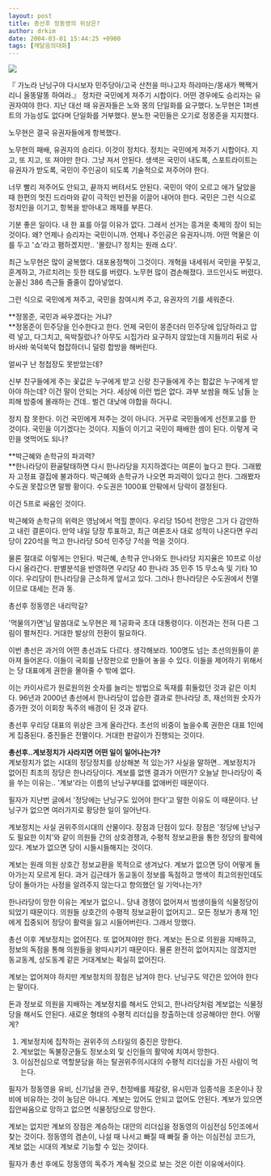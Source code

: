 ```yaml
---
layout: post
title: 총선후 정동영의 위상은?
author: drkim
date: 2004-03-01 15:44:25 +0900
tags: [깨달음의대화]
---
```


  ![](http://drkimz.com/technote/board/KDR/upimg/1077804861.jpg)


  『 가노라 난닝구야 다시보자 민주당아/고국 산천을 떠나고자 하랴마는/몽새가 짹짹거리니 올똥말똥 하여라.』
정치란 국민에게 져주기 시합이다. 어떤 경우에도 승리자는 유권자여야 한다. 지난 대선 때 유권자들은 노와 몽의 단일화를 요구했다. 노무현은 1퍼센트의 가능성도 없다며 단일화를 거부했다. 분노한 국민들은 오기로 정몽준을 지지했다. 

노무현은 결국 유권자들에게 항복했다. 

노무현의 패배, 유권자의 승리다. 이것이 정치다. 정치는 국민에게 져주기 시합이다. 지고, 또 지고, 또 져야만 한다. 그냥 져서 안된다. 생색은 국민이 내도록, 스포트라이트는 유권자가 받도록, 국민이 주인공이 되도록 기술적으로 져주어야 한다. 

너무 빨리 져주어도 안되고, 끝까지 버텨서도 안된다. 국민이 약이 오르고 애가 달았을 때 한편의 멋진 드라마와 같이 극적인 반전을 이끌어 내어야 한다. 국민은 그런 식으로 정치인을 이기고, 항복을 받아내고 쾌재를 부른다. 

기분 좋은 일이다. 내 한 표를 아낄 이유가 없다. 그래서 선거는 흥겨운 축제의 장이 되는 것이다. 왜? 언제나 승리자는 국민이니까. 언제나 주인공은 유권자니까. 어떤 먹물은 이를 두고 '쇼'라고 폄하겠지만.. '몰랐니? 정치는 원래 쇼다'. 

최근 노무현은 많이 굴복했다. 대포용정책이 그것이다. 개혁을 내세워서 국민을 꾸짖고, 훈계하고, 가르치려는 듯한 태도를 버렸다. 노무현 많이 겸손해졌다. 코드인사도 버렸다. 눈꼴신 386 측근들 줄줄이 잡아넣었다. 

그런 식으로 국민에게 져주고, 국민을 참여시켜 주고, 유권자의 기를 세워준다. 

**정몽준, 국민과 싸우겠다는 거냐?  
**정몽준이 민주당을 인수한다고 한다. 언제 국민이 몽준더러 민주당에 입당하라고 압력 넣고, 다그치고, 윽박질렀나? 아무도 시집가라 요구하지 않았는데 지들끼리 뒤로 사바사바 쑥덕쑥덕 협잡하더니 덜렁 합방을 해버린다. 

얼씨구 난 청첩장도 못받았는데? 

신부 친구들에게 주는 꽃값은 누구에게 받고 신랑 친구들에게 주는 함값은 누구에게 받아야 하는데? 이건 말이 안되는 거다. 세상에 이런 법은 없다. 과부 보쌈을 해도 남들 눈 피해 밤중에 몰래하는 건데.. 벌건 대낮에 야합을 하다니. 

정치 참 못한다. 이건 국민에게 져주는 것이 아니다. 거꾸로 국민들에게 선전포고를 한 것이다. 국민을 이기겠다는 것이다. 지들이 이기고 국민이 패배한 셈이 된다. 이렇게 국민을 엿먹어도 되나?

**박근혜와 손학규의 파괴력?  
**한나라당이 환골탈태하면 다시 한나라당을 지지하겠다는 여론이 높다고 한다. 그래봤자 고정표 결집에 불과하다. 박근혜와 손학규가 나오면 파괴력이 있다고 한다. 그래봤자 수도권 못잡으면 말짱 황이다. 수도권은 1000표 안팎에서 당락이 결정된다. 

이건 5프로 싸움인 것이다. 

박근혜와 손학규의 위력은 영남에서 먹힐 뿐이다. 우리당 150석 전망은 그거 다 감안하고 내린 결론이다. 만약 내일 당장 투표하고, 최근 여론조사 대로 성적이 나온다면 우리당이 220석을 먹고 한나라당 50석 민주당 7석을 먹을 것이다. 

물론 절대로 이렇게는 안된다. 박근혜, 손학규 안나와도 한나라당 지지율은 10프로 이상 다시 올라간다. 판별분석을 반영하면 우리당 40 한나라 35 민주 15 무소속 및 기타 10이다. 우리당이 한나라당을 근소하게 앞서고 있다. 그러나 한나라당은 수도권에서 전멸이므로 대세는 전과 동. 


  총선후 정동영은 내리막길? 


'먹물의가면'님 말씀대로 노무현은 제 1공화국 초대 대통령이다. 이전과는 전혀 다른 그림이 펼쳐진다. 거대한 발상의 전환이 필요하다.

이번 총선은 과거의 어떤 총선과도 다르다. 생각해보라. 100명도 넘는 초선의원들이 쏟아져 들어온다. 이들이 국회를 난장판으로 만들어 놓을 수 있다. 이들을 제어하기 위해서는 당 대표에게 권한을 몰아줄 수 밖에 없다. 

이는 카이사르가 원로원의원 숫자를 늘리는 방법으로 독재를 휘둘렀던 것과 같은 이치다. 96년과 2000년 총선에서 한나라당이 압승한 결과로 한나라당 초, 재선의원 숫자가 증가한 것이 이회창 독주의 배경이 된 것과 같다. 

총선후 우리당 대표의 위상은 크게 올라간다. 초선의 비중이 높을수록 권한은 대표 1인에게 집중된다. 중진들은 전멸이다. 거대한 판갈이가 진행되는 것이다. 

**총선후..계보정치가 사라지면 어떤 일이 일어나는가?**  
계보정치가 없는 시대의 정당정치를 상상해본 적 있는가? 사실을 말하면.. 계보정치가 없어진 최초의 정당은 한나라당이다. 계보를 없앤 결과가 어떤가? 오늘날 한나라당이 죽을 쑤는 이유는.. '계보'라는 이름의 난닝구부대를 없애버린 때문이다.

필자가 지난번 글에서 '정당에는 난닝구도 있어야 한다'고 말한 이유도 이 때문이다. 난닝구가 없으면 여러가지로 황당한 일이 일어난다. 

계보정치는 사실 권위주의시대의 산물이다. 장점과 단점이 있다. 장점은 '정당에 난닝구도 필요한 이치'와 같이 의원들 간의 상호경쟁과, 수평적 정보교환을 통한 정당의 활력에 있다. 계보가 없으면 당이 시들시들해지는 것이다.

계보는 원래 의원 상호간 정보교환을 목적으로 생겨났다. 계보가 없으면 당이 어떻게 돌아가는지 모르게 된다. 과거 김근태가 동교동이 정보를 독점하고 명색이 최고의원인데도 당이 돌아가는 사정을 알려주지 않는다고 항의했던 일 기억나는가?

한나라당이 망한 이유는 계보가 없으니.. 당내 경쟁이 없어져서 범생이들의 식물정당이 되었기 때문이다. 의원들 상호간의 수평적 정보교환이 없어지고.. 모든 정보가 총재 1인에게 집중되어 정당이 활력을 잃고 시들어버린다. 그래서 망했다.

총선 이후 계보정치는 없어진다. 또 없어져야만 한다. 계보는 돈으로 의원을 지배하고, 정보의 독점을 통해 의원들을 왕따시키기 때문이다. 물론 완전히 없어지지는 않겠지만 동교동계, 상도동계 같은 거대계보는 확실히 없어진다. 

계보는 없어져야 하지만 계보정치의 장점은 남겨야 한다. 난닝구도 약간은 있어야 한다는 말이다. 

돈과 정보로 의원을 지배하는 계보정치를 해서도 안되고, 한나라당처럼 계보없는 식물정당을 해서도 안된다. 새로운 형태의 수평적 리더십을 창출하는데 성공해야만 한다. 어떻게? 

1) 계보정치에 집착하는 권위주의 스타일의 중진은 망한다.   
2) 계보없는 독불장군들도 정보소외 및 신인들의 활약에 치여서 망한다.  
3) 이심전심으로 역할분담을 하는 탈권위주의시대의 수평적 리더십을 가진 사람이 먹는다. 

필자가 정동영을 유비, 신기남을 관우, 천정배를 제갈량, 유시민과 임종석을 조운이나 장비에 비유하는 것이 농담은 아니다. 계보는 있어도 안되고 없어도 안된다. 계보가 있으면 집안싸움으로 망하고 없으면 식물정당으로 망한다. 

계보는 없지만 계보의 장점은 계승하는 대안의 리더십을 정동영의 이심전심 5인조에서 찾는 것이다. 정동영의 겸손이, 나설 때 나서고 빠질 때 빠질 줄 아는 이심전심 코드가, 계보 없는 시대의 계보로 기능할 수 있는 것이다. 

필자가 총선 후에도 정동영의 독주가 계속될 것으로 보는 것은 이런 이유에서이다.